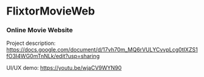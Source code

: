 # FlixtorMovieWeb


### Online Movie Website

Project description: https://docs.google.com/document/d/17vh70m_MQ6rVULYCvvpLcg0tIXZS1fO3I4WG0mTnNLk/edit?usp=sharing

UI/UX demo: https://youtu.be/wjaCV9WYN90
